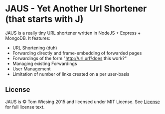 # JAUS - Yet Another Url Shortener (that starts with J)

JAUS is a really tiny URL shortener written in NodeJS + Express + MongoDB. It features:

* URL Shortening (duh)
* Forwarding directly and frame-embedding of forwarded pages
* Forwardings of the form "http://url.url?does this work?"
* Managing existing Forwardings
* User Management
* Limitation of number of links created on a per user-basis

## License

JAUS is &copy; Tom Wiesing 2015 and licensed under MIT License. See [License](license) for full license text.
